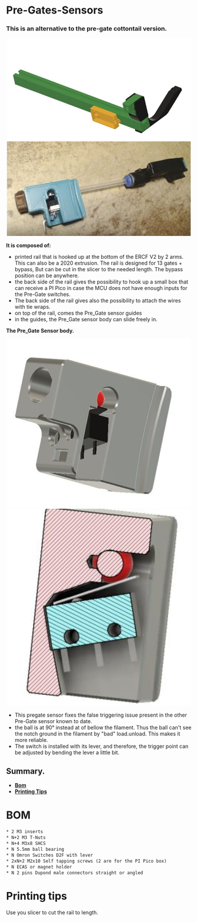 # **Pre-Gates-Sensors**

### **This is an alternative to the pre-gate cottontail version.** 

<p align=center><img src="Images/Pre-gate-full.JPG" width="500" alt="Pre-gate.JPG"><img src="Images/Pregate&filament path.JPG" width="500" alt="Pre-gate.JPG"></p>

**It is composed of:**
  * printed rail that is hooked up at the bottom of the ERCF V2 by 2 arms. This can also be a 2020 extrusion. The rail is designed for 13 gates + bypass, But can be cut in the slicer to the needed length. The bypass position can be anywhere.
  * the back side of the rail gives the possibility to hook up a small box that can receive a PI Pico in case the MCU does not have enough inputs for the Pre-Gate switches.
  * The back side of the rail gives also the possibility to attach the wires with tie wraps.
  * on top of the rail, comes the Pre_Gate sensor guides
  * in the guides, the Pre_Gate sensor body can slide freely in.

**The Pre_Gate Sensor body.**
<p align=center><img src="Images/pre-gate-switch.JPG" width="500" alt="Pre-gate.JPG"><img src="Images/pregate cutout.JPG" width="500" alt="Pre-gate.JPG"></p>

  * This pregate sensor fixes the false triggering issue present in the other Pre-Gate sensor known to date.
  * the ball is at 90° instead at of bellow the filament. Thus the ball can't see the notch ground in the filament by "bad" load.unload. This makes it more reliable.
  * The switch is installed with its lever, and therefore, the trigger point can be adjusted by bending the lever a little bit.

## Summary.
* **[Bom](#bom)**
* **[Printing Tips](#printing-tips)**

 

# BOM
    * 2 M3 inserts
    * N+2 M3 T-Nuts 
    * N+4 M3x8 SHCS
    * N 5.5mm ball bearing
    * N Omron Switches D2F with lever
    * 2xN+2 M2x10 Self tapping screws (2 are for the PI Pico box)
    * N ECAS or magnet holder
    * N 2 pins Dupond male connectors straight or angled 



# **Printing tips**
Use you slicer to cut the rail to length.